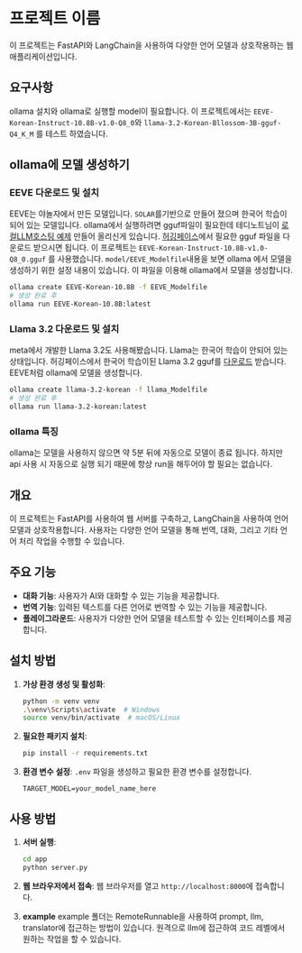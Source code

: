 # 프로젝트 이름

이 프로젝트는 FastAPI와 LangChain을 사용하여 다양한 언어 모델과 상호작용하는 웹 애플리케이션입니다.

## 요구사항
ollama 설치와 ollama로 실행할 model이 필요합니다. 이 프로젝트에서는 `EEVE-Korean-Instruct-10.8B-v1.0-Q8_0`와 `llama-3.2-Korean-Bllossom-3B-gguf-Q4_K_M` 를 테스트 하였습니다. 

## ollama에 모델 생성하기

### EEVE 다운로드 및 설치
EEVE는 야놀자에서 만든 모델입니다. `SOLAR`를기반으로 만들어 졌으며 한국어 학습이 되어 있는 모델입니다. ollama에서 실행하려면 gguf파일이 필요한데 테디노트님이 [로컬LLM호스팅 예제](https://youtu.be/VkcaigvTrug?si=rjrFVlDuPeFuGCiF) 만들어 올리신게 있습니다. [허깅페이스](https://huggingface.co/teddylee777/EEVE-Korean-Instruct-10.8B-v1.0-gguf/tree/main)에서 필요한 gguf 파일을 다운로드 받으시면 됩니다. 이 프로젝트는 `EEVE-Korean-Instruct-10.8B-v1.0-Q8_0.gguf` 를 사용했습니다.
`model/EEVE_Modelfile`내용을 보면 ollama 에서 모델을 생성하기 위한 설정 내용이 있습니다. 이 파일을 이용해 ollama에서 모델을 생성합니다.

```bash
ollama create EEVE-Korean-10.8B -f EEVE_Modelfile
# 생성 완료 후
ollama run EEVE-Korean-10.8B:latest
```

### Llama 3.2 다운로드 및 설치
meta에서 개발한 Llama 3.2도 사용해봤습니다. Llama는 한국어 학습이 안되어 있는 상태입니다. 허깅페이스에서 한국어 학습이된 Llama 3.2 gguf를 [다운로드](https://huggingface.co/Bllossom/llama-3.2-Korean-Bllossom-3B-gguf-Q4_K_M/tree/main) 받습니다. EEVE처럼 ollama에 모델을 생성합니다.

```bash
ollama create llama-3.2-korean -f llama_Modelfile
# 생성 완료 후
ollama run llama-3.2-korean:latest
```

### ollama 특징
ollama는 모델을 사용하지 않으면 약 5분 뒤에 자동으로 모델이 종료 됩니다. 하지만 api 사용 시 자동으로 실행 되기 때문에 항상 run을 해두어야 할 필요는 없습니다.

## 개요

이 프로젝트는 FastAPI를 사용하여 웹 서버를 구축하고, LangChain을 사용하여 언어 모델과 상호작용합니다. 사용자는 다양한 언어 모델을 통해 번역, 대화, 그리고 기타 언어 처리 작업을 수행할 수 있습니다.

## 주요 기능

- **대화 기능**: 사용자가 AI와 대화할 수 있는 기능을 제공합니다.
- **번역 기능**: 입력된 텍스트를 다른 언어로 번역할 수 있는 기능을 제공합니다.
- **플레이그라운드**: 사용자가 다양한 언어 모델을 테스트할 수 있는 인터페이스를 제공합니다.

## 설치 방법

1. **가상 환경 생성 및 활성화**:
    ```bash
    python -m venv venv
    .\venv\Scripts\activate  # Windows
    source venv/bin/activate  # macOS/Linux
    ```

2. **필요한 패키지 설치**:
    ```bash
    pip install -r requirements.txt
    ```

3. **환경 변수 설정**:
    `.env` 파일을 생성하고 필요한 환경 변수를 설정합니다.
    ```properties
    TARGET_MODEL=your_model_name_here
    ```

## 사용 방법

1. **서버 실행**:
    ```bash
    cd app
    python server.py
    ```

2. **웹 브라우저에서 접속**:
    웹 브라우저를 열고 `http://localhost:8000`에 접속합니다.

3. **example**
    example 폴더는 RemoteRunnable을 사용하여 prompt, llm, translator에 접근하는 방법이 있습니다. 원격으로 llm에 접근하여 코드 레벨에서 원하는 작업을 할 수 있습니다.